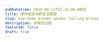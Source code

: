 ```yaml
---
pubDatetime: 2024-08-11T22:16:00.000Z
title: 房市低谷与新生活展望
slug: new-home-dreams-amidst-falling-prices
description: 买房的过程
featured: false
draft: true
---
```


